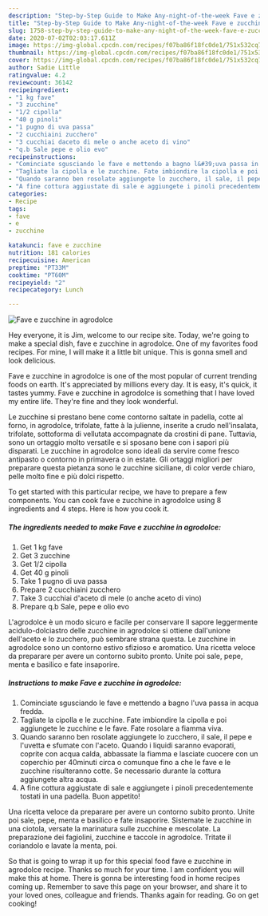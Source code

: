 ```yaml
---
description: "Step-by-Step Guide to Make Any-night-of-the-week Fave e zucchine in agrodolce"
title: "Step-by-Step Guide to Make Any-night-of-the-week Fave e zucchine in agrodolce"
slug: 1758-step-by-step-guide-to-make-any-night-of-the-week-fave-e-zucchine-in-agrodolce
date: 2020-07-02T02:03:17.611Z
image: https://img-global.cpcdn.com/recipes/f07ba86f18fc0de1/751x532cq70/fave-e-zucchine-in-agrodolce-recipe-main-photo.jpg
thumbnail: https://img-global.cpcdn.com/recipes/f07ba86f18fc0de1/751x532cq70/fave-e-zucchine-in-agrodolce-recipe-main-photo.jpg
cover: https://img-global.cpcdn.com/recipes/f07ba86f18fc0de1/751x532cq70/fave-e-zucchine-in-agrodolce-recipe-main-photo.jpg
author: Sadie Little
ratingvalue: 4.2
reviewcount: 36142
recipeingredient:
- "1 kg fave"
- "3 zucchine"
- "1/2 cipolla"
- "40 g pinoli"
- "1 pugno di uva passa"
- "2 cucchiaini zucchero"
- "3 cucchiai daceto di mele o anche aceto di vino"
- "q.b Sale pepe e olio evo"
recipeinstructions:
- "Cominciate sgusciando le fave e mettendo a bagno l&#39;uva passa in acqua fredda."
- "Tagliate la cipolla e le zucchine. Fate imbiondire la cipolla e poi aggiungete le zucchine e le fave. Fate rosolare a fiamma viva."
- "Quando saranno ben rosolate aggiungete lo zucchero, il sale, il pepe e l&#39;uvetta e sfumate con l&#39;aceto. Quando i liquidi saranno evaporati, coprite con acqua calda, abbassate la fiamma e lasciate cuocere con un coperchio per 40minuti circa o comunque fino a che le fave e le zucchine risulteranno cotte. Se necessario durante la cottura aggiungete altra acqua."
- "A fine cottura aggiustate di sale e aggiungete i pinoli precedentemente tostati in una padella. Buon appetito!"
categories:
- Recipe
tags:
- fave
- e
- zucchine

katakunci: fave e zucchine 
nutrition: 181 calories
recipecuisine: American
preptime: "PT33M"
cooktime: "PT60M"
recipeyield: "2"
recipecategory: Lunch

---
```



![Fave e zucchine in agrodolce](https://img-global.cpcdn.com/recipes/f07ba86f18fc0de1/751x532cq70/fave-e-zucchine-in-agrodolce-recipe-main-photo.jpg)

Hey everyone, it is Jim, welcome to our recipe site. Today, we're going to make a special dish, fave e zucchine in agrodolce. One of my favorites food recipes. For mine, I will make it a little bit unique. This is gonna smell and look delicious.

Fave e zucchine in agrodolce is one of the most popular of current trending foods on earth. It's appreciated by millions every day. It is easy, it's quick, it tastes yummy. Fave e zucchine in agrodolce is something that I have loved my entire life. They're fine and they look wonderful.

Le zucchine si prestano bene come contorno saltate in padella, cotte al forno, in agrodolce, trifolate, fatte à la julienne, inserite a crudo nell&#39;insalata, trifolate, sottoforma di vellutata accompagnate da crostini di pane. Tuttavia, sono un ortaggio molto versatile e si sposano bene con i sapori più disparati. Le zucchine in agrodolce sono ideali da servire come fresco antipasto o contorno in primavera o in estate. Gli ortaggi migliori per preparare questa pietanza sono le zucchine siciliane, di color verde chiaro, pelle molto fine e più dolci rispetto.


To get started with this particular recipe, we have to prepare a few components. You can cook fave e zucchine in agrodolce using 8 ingredients and 4 steps. Here is how you cook it.

<!--inarticleads1-->

##### The ingredients needed to make Fave e zucchine in agrodolce:

1. Get 1 kg fave
1. Get 3 zucchine
1. Get 1/2 cipolla
1. Get 40 g pinoli
1. Take 1 pugno di uva passa
1. Prepare 2 cucchiaini zucchero
1. Take 3 cucchiai d&#39;aceto di mele (o anche aceto di vino)
1. Prepare q.b Sale, pepe e olio evo


L&#39;agrodolce è un modo sicuro e facile per conservare Il sapore leggermente acidulo-dolciastro delle zucchine in agrodolce si ottiene dall&#39;unione dell&#39;aceto e lo zucchero, può sembrare strana questa. Le zucchine in agrodolce sono un contorno estivo sfizioso e aromatico. Una ricetta veloce da preparare per avere un contorno subito pronto. Unite poi sale, pepe, menta e basilico e fate insaporire. 

<!--inarticleads2-->

##### Instructions to make Fave e zucchine in agrodolce:

1. Cominciate sgusciando le fave e mettendo a bagno l&#39;uva passa in acqua fredda.
1. Tagliate la cipolla e le zucchine. Fate imbiondire la cipolla e poi aggiungete le zucchine e le fave. Fate rosolare a fiamma viva.
1. Quando saranno ben rosolate aggiungete lo zucchero, il sale, il pepe e l&#39;uvetta e sfumate con l&#39;aceto. Quando i liquidi saranno evaporati, coprite con acqua calda, abbassate la fiamma e lasciate cuocere con un coperchio per 40minuti circa o comunque fino a che le fave e le zucchine risulteranno cotte. Se necessario durante la cottura aggiungete altra acqua.
1. A fine cottura aggiustate di sale e aggiungete i pinoli precedentemente tostati in una padella. Buon appetito!


Una ricetta veloce da preparare per avere un contorno subito pronto. Unite poi sale, pepe, menta e basilico e fate insaporire. Sistemate le zucchine in una ciotola, versate la marinatura sulle zucchine e mescolate. La preparazione dei fagiolini, zucchine e taccole in agrodolce. Tritate il coriandolo e lavate la menta, poi. 

So that is going to wrap it up for this special food fave e zucchine in agrodolce recipe. Thanks so much for your time. I am confident you will make this at home. There is gonna be interesting food in home recipes coming up. Remember to save this page on your browser, and share it to your loved ones, colleague and friends. Thanks again for reading. Go on get cooking!
